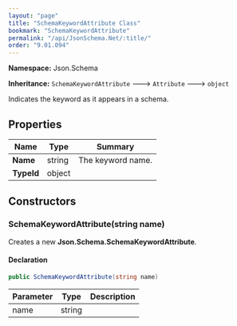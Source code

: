 ```yaml
---
layout: "page"
title: "SchemaKeywordAttribute Class"
bookmark: "SchemaKeywordAttribute"
permalink: "/api/JsonSchema.Net/:title/"
order: "9.01.094"
---
```

**Namespace:** Json.Schema

**Inheritance:**
`SchemaKeywordAttribute`
 🡒 
`Attribute`
 🡒 
`object`

Indicates the keyword as it appears in a schema.

## Properties

| Name | Type | Summary |
|---|---|---|
| **Name** | string | The keyword name. |
| **TypeId** | object |  |

## Constructors

### SchemaKeywordAttribute(string name)

Creates a new **Json.Schema.SchemaKeywordAttribute**.

#### Declaration

```c#
public SchemaKeywordAttribute(string name)
```

| Parameter | Type | Description |
|---|---|---|
| name | string |  |


